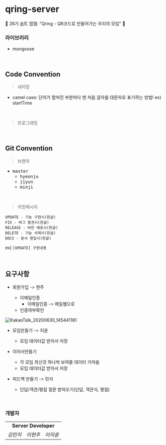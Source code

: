 # qring-server
🐬 26기 솝트 앱잼: "Qring - QR코드로 만들어가는 우리의 모임" 🐬



### 라이브러리

* mongoose



<br>



## Code Convention

> 네이밍

* camel case: 단어가 합쳐진 부분마다 맨 처음 글자를 대문자로 표기하는 방법!
ex) startTime

<br>

> 프로그래밍




<br>



## Git Convention

>  브랜치


* <kbd>master</kbd>
  * <kbd>hyeonju</kbd>
  * <kbd>jiyun</kbd>
  * <kbd>minji</kbd>

<br>



> 커밋메시지

```
UPDATE - 기능 구현시(한글)
FIX - 버그 발견시(한글)
RELEASE - 버전 배포시(한글)
DELETE - 기능 삭제시(한글)
DOCS - 문서 편집시(한글)
```

ex) `[UPDATE] 구현내용`

<br>



## 요구사항

* 회원가입  -> 현주

  * 이메일인증
    * 이메일인증 -> 메일웹으로
  * 인증여부확인
  

![KakaoTalk_20200630_145441181](https://user-images.githubusercontent.com/37949197/86088691-c7294500-bae1-11ea-9016-664c332b7331.png)

* 모임만들기  -> 지윤

  * 모임 데이터값 받아서 저장
  
* 이어서만들기
  * 각 모임 최신것 하나씩 보여줄 데이터 가져옴
  * 모임 데이터값 받아서 저장

* 피드백 만들기  -> 민지
    * 단답/객관/평점 질문 받아오기(단답, 객관식, 평점)

 

<br>



### 개발자

<table>
    <tr align="center">
      <td colspan="3"><b>Server Developer<b></td>
    </tr>
    <tr align="center">
        <td>
            <I>김민지</I>
        </td>
        <td>
            <I>이현주</I>
        </td>
        <td>
            <I>이지윤</I>
        </td>
    </tr>
</table>





